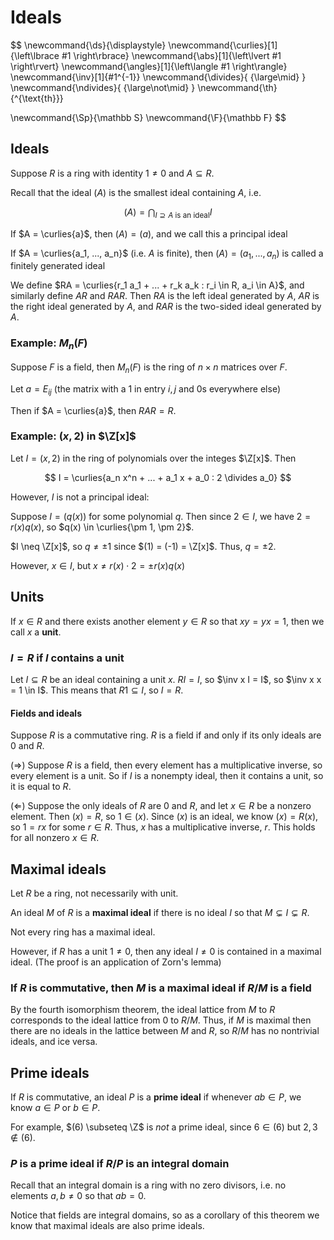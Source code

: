 # Ideals

$$
\newcommand{\ds}{\displaystyle}
\newcommand{\curlies}[1]{\left\lbrace #1 \right\rbrace}
\newcommand{\abs}[1]{\left\lvert #1 \right\rvert}
\newcommand{\angles}[1]{\left\langle #1 \right\rangle}
\newcommand{\inv}[1]{#1^{-1}}
\newcommand{\divides}{ {\large\mid} }
\newcommand{\ndivides}{ {\large\not\mid} }
\newcommand{\th}{^{\text{th}}}

\newcommand{\Sp}{\mathbb S}
\newcommand{\F}{\mathbb F}
$$

## Ideals

Suppose $R$ is a ring with identity $1 \neq 0$ and $A \subseteq R$.

Recall that the ideal $(A)$ is the smallest ideal containing $A$, i.e.

$$
(A) = \bigcap_{I \supseteq A \text{ is an ideal}} I
$$

If $A = \curlies{a}$, then $(A) = (a)$, and we call this a principal ideal

If $A = \curlies{a_1, ..., a_n}$ (i.e. $A$ is finite), then $(A) = (a_1, ..., a_n)$ is called a finitely generated ideal

We define $RA = \curlies{r_1 a_1 + ... + r_k a_k : r_i \in R, a_i \in A}$, and similarly define $AR$ and $RAR$. Then $RA$ is the left ideal generated by $A$, $AR$ is the right ideal generated by $A$, and $RAR$ is the two-sided ideal generated by $A$.

### Example: $M_n(F)$

Suppose $F$ is a field, then $M_n(F)$ is the ring of $n \times n$ matrices over $F$.

Let $a = E_{ij}$ (the matrix with a 1 in entry $i,j$ and 0s everywhere else)

Then if $A = \curlies{a}$, then $RAR = R$.

### Example: $(x, 2)$ in $\Z[x]$

Let $I = (x, 2)$ in the ring of polynomials over the integes $\Z[x]$. Then

$$
I = \curlies{a_n x^n + ... + a_1 x + a_0 : 2 \divides a_0}
$$

However, $I$ is not a principal ideal:

Suppose $I = (q(x))$ for some polynomial $q$. Then since $2 \in I$, we have $2 = r(x) q(x)$, so $q(x) \in \curlies{\pm 1, \pm 2}$.

$I \neq \Z[x]$, so $q \neq \pm 1$ since $(1) = (-1) = \Z[x]$. Thus, $q = \pm 2$.

However, $x \in I$, but $x \neq r(x) \cdot 2 = \pm r(x) q(x)$

## Units

If $x \in R$ and there exists another element $y \in R$ so that $xy = yx = 1$, then we call $x$ a **unit**.

### $I = R$ if $I$ contains a unit

Let $I \subseteq R$ be an ideal containing a unit $x$. $RI = I$, so $\inv x I = I$, so $\inv x x = 1 \in I$. This means that $R 1 \subseteq I$, so $I = R$.

#### Fields and ideals

Suppose $R$ is a commutative ring. $R$ is a field if and only if its only ideals are $0$ and $R$.

($\Rightarrow$) Suppose $R$ is a field, then every element has a multiplicative inverse, so every element is a unit. So if $I$ is a nonempty ideal, then it contains a unit, so it is equal to $R$.

($\Leftarrow$) Suppose the only ideals of $R$ are $0$ and $R$, and let $x \in R$ be a nonzero element. Then $(x) = R$, so $1 \in (x)$. Since $(x)$ is an ideal, we know $(x) = R(x)$, so $1 = rx$ for some $r \in R$. Thus, $x$ has a multiplicative inverse, $r$. This holds for all nonzero $x \in R$.

## Maximal ideals

Let $R$ be a ring, not necessarily with unit.

An ideal $M$ of $R$ is a **maximal ideal** if there is no ideal $I$ so that $M \subsetneq I \subsetneq R$.

Not every ring has a maximal ideal.

However, if $R$ has a unit $1 \neq 0$, then any ideal $I \neq 0$ is contained in a maximal ideal. (The proof is an application of Zorn's lemma)

### If $R$ is commutative, then $M$ is a maximal ideal if $R/M$ is a field

By the fourth isomorphism theorem, the ideal lattice from $M$ to $R$ corresponds to the ideal lattice from $0$ to $R/M$. Thus, if $M$ is maximal then there are no ideals in the lattice between $M$ and $R$, so $R/M$ has no nontrivial ideals, and ice versa.

## Prime ideals

If $R$ is commutative, an ideal $P$ is a **prime ideal** if whenever $ab \in P$, we know $a \in P$ or $b \in P$.

For example, $(6) \subseteq \Z$ is *not* a prime ideal, since $6 \in (6)$ but $2, 3 \notin (6)$.

### $P$ is a prime ideal if $R/P$ is an integral domain

Recall that an integral domain is a ring with no zero divisors, i.e. no elements $a, b \neq 0$ so that $ab = 0$.

Notice that fields are integral domains, so as a corollary of this theorem we know that maximal ideals are also prime ideals.